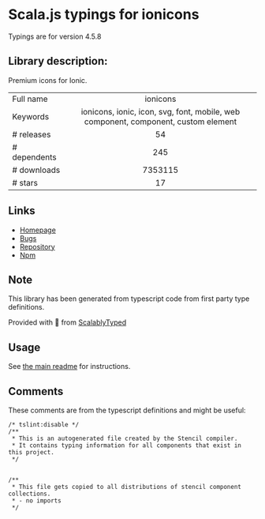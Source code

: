 
# Scala.js typings for ionicons

Typings are for version 4.5.8

## Library description:
Premium icons for Ionic.

|                    |                 |
| ------------------ | :-------------: |
| Full name          | ionicons |
| Keywords           | ionicons, ionic, icon, svg, font, mobile, web component, component, custom element |
| # releases         | 54 |
| # dependents       | 245 |
| # downloads        | 7353115 |
| # stars            | 17 |

## Links
- [Homepage](http://ionicons.com/)
- [Bugs](https://github.com/ionic-team/ionicons/issues)
- [Repository](https://github.com/ionic-team/ionicons)
- [Npm](https://www.npmjs.com/package/ionicons)
    


## Note
This library has been generated from typescript code from first party type definitions.

Provided with :purple_heart: from [ScalablyTyped](https://github.com/oyvindberg/ScalablyTyped)

## Usage
See [the main readme](../../readme.md) for instructions.

## Comments

These comments are from the typescript definitions and might be useful:
```
/* tslint:disable */
/**
 * This is an autogenerated file created by the Stencil compiler.
 * It contains typing information for all components that exist in this project.
 */


/**
 * This file gets copied to all distributions of stencil component collections.
 * - no imports
 */


```

